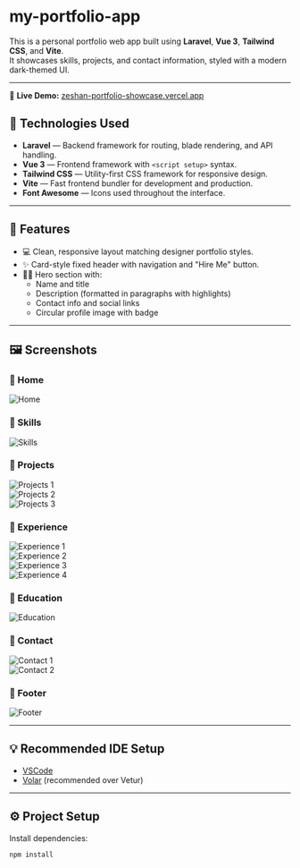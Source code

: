 # my-portfolio-app

This is a personal portfolio web app built using **Laravel**, **Vue 3**, **Tailwind CSS**, and **Vite**.  
It showcases skills, projects, and contact information, styled with a modern dark-themed UI.

---

🚀 **Live Demo:** [zeshan-portfolio-showcase.vercel.app](https://zeshan-portfolio-showcase.vercel.app/)


## 🔧 Technologies Used

- **Laravel** — Backend framework for routing, blade rendering, and API handling.
- **Vue 3** — Frontend framework with `<script setup>` syntax.
- **Tailwind CSS** — Utility-first CSS framework for responsive design.
- **Vite** — Fast frontend bundler for development and production.
- **Font Awesome** — Icons used throughout the interface.

---

## 📁 Features

- 💻 Clean, responsive layout matching designer portfolio styles.
- ✨ Card-style fixed header with navigation and "Hire Me" button.
- 🧑‍💼 Hero section with:
  - Name and title
  - Description (formatted in paragraphs with highlights)
  - Contact info and social links
  - Circular profile image with badge

---

## 🖼️ Screenshots

### 🔹 Home
![Home](docs/Home.png)

### 🔹 Skills
![Skills](docs/Skills.png)

### 🔹 Projects
![Projects 1](docs/Projects-1.png)  
![Projects 2](docs/Projects-2.png)  
![Projects 3](docs/Projects-3.png)

### 🔹 Experience
![Experience 1](docs/Experience-1.png)  
![Experience 2](docs/Experience-2.png)  
![Experience 3](docs/Experience-3.png)  
![Experience 4](docs/Experience-4.png)

### 🔹 Education
![Education](docs/Education.png)

### 🔹 Contact
![Contact 1](docs/Contact-1.png)  
![Contact 2](docs/Contact-2.png)

### 🔹 Footer
![Footer](docs/Footer.png)

---

## 💡 Recommended IDE Setup

- [VSCode](https://code.visualstudio.com/)
- [Volar](https://marketplace.visualstudio.com/items?itemName=Vue.volar) (recommended over Vetur)

---

## ⚙️ Project Setup

Install dependencies:

```bash
npm install
